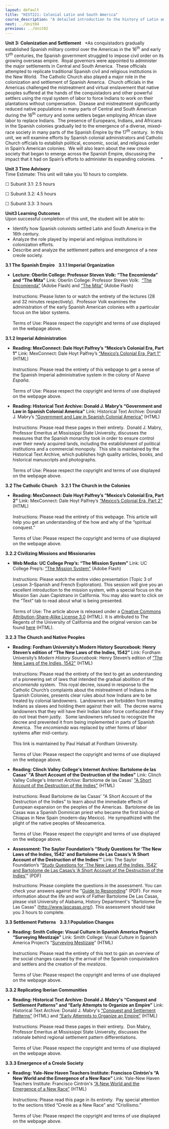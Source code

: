 ```yaml
---
layout: default
title: "HIST221: Colonial Latin and South America"
course_description: "A detailed introduction to the history of Latin and South America from the European discovery to the 19th century, with emphasis on indigenous Americans and European colonizers’ interactions and exchanges."
next: ../Unit04
previous: ../Unit02
---
```

**Unit 3: Colonization and Settlement** <span id="3"></span> 
*As conquistadors gradually established Spanish military control over
the Americas in the 16<sup>th</sup> and early 17<sup>th</sup> centuries,
the Spanish government struggled to impose civil order on its growing
overseas empire.  Royal governors were appointed to administer the major
settlements in Central and South America.  These officials attempted to
replicate traditional Spanish civil and religious institutions in the
New World.  The Catholic Church also played a major role in the
colonization and settlement of Spanish America.  Church officials in the
Americas challenged the mistreatment and virtual enslavement that native
peoples suffered at the hands of the conquistadors and other powerful
settlers using the royal system of labor to force Indians to work on
their plantations without compensation.  Disease and mistreatment
significantly reduced native populations in many parts of Central and
South American during the 16<sup>th</sup> century and some settlers
began employing African slave labor to replace Indians.  The presence of
Europeans, Indians, and Africans in the Spanish colonies gradually led
to the emergence of a diverse, mixed-race society in many parts of the
Spanish Empire by the 17<sup>th</sup> century.  In this unit, we will
examine efforts by Spanish colonial administrators and Catholic Church
officials to establish political, economic, social, and religious order
in Spain’s American colonies.  We will also learn about the new creole
society that began to emerge across the Spanish Empire, discussing the
impact that it had on Spain’s efforts to administer its expanding
colonies.    *

**Unit 3 Time Advisory**  
Time Estimate: This unit will take you 10 hours to complete.  
  
 ☐ Subunit 3.1: 2.5 hours  
  
 ☐ Subunit 3.2: 4.5 hours  
  
 ☐ Subunit 3.3: 3 hours

**Unit3 Learning Outcomes**  
Upon successful completion of this unit, the student will be able to:
-   Identify how Spanish colonists settled Latin and South America in
    the 16th century.
-   Analyze the role played by imperial and religious institutions in
    colonization efforts.
-   Describe and analyze the settlement patters and emergence of a new
    creole society. 

**3.1 The Spanish Empire** <span id="3.1"></span> 
**3.1.1 Imperial Organization** <span id="3.1.1"></span> 
-   **Lecture: Oberlin College: Professor Steven Volk: “The Encomienda”
    and “The Mita”**
    Link: Oberlin College: Professor Steven Volk:  [“The
    Encomienda”](http://vimeo.com/7305719) (Adobe Flash) and [“The
    Mita”](http://vimeo.com/7361055) (Adobe Flash)  
        
     Instructions: Please listen to or watch the entirety of the
    lectures (28 and 32 minutes respectively).  Professor Volk examines
    the administration of the early Spanish American colonies with a
    particular focus on the labor systems.  
        
     Terms of Use: Please respect the copyright and terms of use
    displayed on the webpage above.

**3.1.2 Imperial Administration** <span id="3.1.2"></span> 
-   **Reading: MexConnect: Dale Hoyt Palfrey’s “Mexico’s Colonial Era,
    Part 1”**
    Link: MexConnect: Dale Hoyt Palfrey’s [“Mexico’s Colonial Era, Part
    1”](http://www.mexconnect.com/articles/1563-mexico-s-colonial-era-part-i)
    (HTML)  
        
     Instructions: Please read the entirety of this webpage to get a
    sense of the Spanish Imperial administrative system in the colony of
    *Nueva España*.  
        
     Terms of Use: Please respect the copyright and terms of use
    displayed on the webpage above.

-   **Reading: Historical Text Archive: Donald J. Mabry’s “Government
    and Law in Spanish Colonial America”**
    Link: Historical Text Archive: Donald J. Mabry’s [“Government and
    Law in Spanish Colonial
    America”](http://historicaltextarchive.com/sections.php?action=read&artid=296)
    (HTML)  
        
     Instructions: Please read these pages in their entirety.  Donald J.
    Mabry, Professor Emeritus at Mississippi State University, discusses
    the measures that the Spanish monarchy took in order to ensure
    control over their newly acquired lands, including the establishment
    of political institutions and a commercial monopoly.  This site is
    maintained by the Historical Text Archive, which publishes high
    quality articles, books, and historical manuscripts and
    photographs.  
        
     Terms of Use: Please respect the copyright and terms of use
    displayed on the webpage above.

**3.2 The Catholic Church** <span id="3.2"></span> 
**3.2.1 The Church in the Colonies** <span id="3.2.1"></span> 
-   **Reading: MexConnect: Dale Hoyt Palfrey’s “Mexico’s Colonial Era,
    Part 2”**
    Link: MexConnect: Dale Hoyt Palfrey’s [“Mexico’s Colonial Era, Part
    2”](http://www.mexconnect.com/articles/1562-mexico-s-colonial-era-part-2)
    (HTML)  
        
     Instructions: Please read the entirety of this webpage. This
    article will help you get an understanding of the how and why of the
    “spiritual conquest.”  
        
     Terms of Use: Please respect the copyright and terms of use
    displayed on the webpage above.

**3.2.2 Civilizing Missions and Missionaries** <span id="3.2.2"></span> 
-   **Web Media: UC College Prep’s: “The Mission System”**
    Link: UC College Prep’s: [“The Mission
    System”](http://uccpbank.k12hsn.org/courses/APUSHistoryI/course%20files/multimedia/lesson03/lessonp_uccp_ap.html)
    (Adobe Flash)  
        
     Instructions: Please watch the entire video presentation (Topic 3
    of Lesson 3–Spanish and French Exploration). This session will give
    you an excellent introduction to the mission system, with a special
    focus on the Mission San Juan Capistrano in California. You may also
    want to click on the “Text” tab to read about what is being
    presented.  
        
     Terms of Use: The article above is released under a [Creative
    Commons Attribution-Share-Alike License
    3.0](http://creativecommons.org/licenses/by-sa/3.0/) (HTML). It is
    attributed to The Regents of the University of California and the
    original version can be found
    [here](http://uccpbank.k12hsn.org/courses/APUSHistoryI/course%20files/multimedia/lesson03/lessonp_uccp_ap.html)
    (HTML). 

**3.2.3 The Church and Native Peoples** <span id="3.2.3"></span> 
-   **Reading: Fordham University’s Modern History Sourcebook: Henry
    Steven’s edition of “The New Laws of the Indies, 1542”**
    Link: Fordham University’s *Modern History Sourcebook:* Henry
    Steven’s edition of [“The New Laws of the Indies,
    1542”](http://www.fordham.edu/halsall/mod/1542newlawsindies.html)
    (HTML)  
        
     Instructions: Please read the entirety of the text to get an
    understanding of a pioneering set of laws that intended the gradual
    abolition of the *encomienda* system.  This royal decree, issued in
    response to the Catholic Church’s complaints about the mistreatment
    of Indians in the Spanish Colonies, presents clear rules about how
    Indians are to be treated by colonial landowners.  Landowners are
    forbidden from treating Indians as slaves and holding them against
    their will.  The decree warns landowners that they will have their
    Indian labor force confiscated if they do not treat them justly.  
    Some landowners refused to recognize the decree and prevented it
    from being implemented in parts of Spanish America.  The
    *encomienda* was replaced by other forms of labor systems after
    mid-century.  
        
     This link is maintained by Paul Halsall at Fordham University.  
        
     Terms of Use: Please respect the copyright and terms of use
    displayed on the webpage above.

-   **Reading: Clinch Valley College's Internet Archive: Bartolome de
    las Casas' "A Short Account of the Destruction of the Indies"**
    Link: Clinch Valley College's *Internet Archive*: Bartolome de las
    Casas' ["A Short Account of the Destruction of the
    Indies"](http://web.archive.org/web/19980116133031/http:/pluto.clinch.edu/history/wciv2/civ2ref/casas.htm) (HTML)  
        
     Instructions: Read Bartolome de las Casas' "A Short Account of the
    Destruction of the Indies" to learn about the immediate effects of
    European expansion on the peoples of the Americas.  Bartolome de las
    Casas was a Spanish Dominican priest who became the first bishop of
    Chiapas in New Spain (modern-day Mexico).  He sympathized with the
    plight of the native peoples of Mesoamerica.  
        
     Terms of Use: Please respect the copyright and terms of use
    displayed on the webpage above.

-   **Assessment: The Saylor Foundation’s “Study Questions for ‘The New
    Laws of the Indies, 1542’ and Bartolome de Las Casas’s ‘A Short
    Account of the Destruction of the Indies’”**
    Link: The Saylor Foundation’s “[Study Questions for ‘The New Laws of
    the Indies, 1542’ and Bartolome de Las Casas’s ‘A Short Account of
    the Destruction of the
    Indies’](https://resources.saylor.org/wwwresources/archived/site/wp-content/uploads/2012/04/HIST221-OC-NewLaws1542-FINAL.pdf)”
    (PDF)  
      
     Instructions: Please complete the questions in the assessment. You
    can check your answers against the "[Guide to
    Responding](https://resources.saylor.org/wwwresources/archived/site/wp-content/uploads/2012/04/HIST221-OC-NewLaws1542-GTR-FINAL.pdf)"
    (PDF). For more information about the life and work of Father
    Bartolome De Las Casas, please visit University of Alabama, History
    Department's "Bartolome De Las Casas" (http://www.lascasas.org/).
    This assessment should take you 3 hours to complete.

**3.3 Settlement Patterns** <span id="3.3"></span> 
**3.3.1 Population Changes** <span id="3.3.1"></span> 
-   **Reading: Smith College: Visual Culture in Spanish America
    Project’s “Surveying Mestizaje”**
    Link: Smith College: Visual Culture in Spanish America Project’s
    “[Surveying
    Mestizaje](http://www.smith.edu/vistas/vistas_web/units/surv_mestizaje.htm)”
    (HTML)  
        
     Instructions: Please read the entirety of this text to gain an
    overview of the social changes caused by the arrival of the Spanish
    conquistadors and settlers and the creation of the *mestizos*.  
        
     Terms of Use: Please respect the copyright and terms of use
    displayed on the webpage above.

**3.3.2 Replicating Iberian Communities** <span id="3.3.2"></span> 
-   **Reading: Historical Text Archive: Donald J. Mabry's “Conquest and
    Settlement Patterns” and “Early Attempts to Organize an Empire”**
    Link: Historical Text Archive: Donald J. Mabry's [“Conquest and
    Settlement
    Patterns”](http://historicaltextarchive.com/sections.php?action=read&artid=320)
    (HTML) and [“Early Attempts to Organize an
    Empire”](http://historicaltextarchive.com/sections.php?action=read&artid=316)
    (HTML)  
        
     Instructions: Please read these pages in their entirety.  Don
    Mabry, Professor Emeritus at Mississippi State University, discusses
    the rationale behind regional settlement pattern differentiations.  
        
     Terms of Use: Please respect the copyright and terms of use
    displayed on the webpage above.

**3.3.3 Emergence of a Creole Society** <span id="3.3.3"></span> 
-   **Reading: Yale-New Haven Teachers Institute: Francisco Cintrón's “A
    New World and the Emergence of a New Race”**
    Link: Yale-New Haven Teachers Institute: Francisco Cintrón's [“A New
    World and the Emergence of a New
    Race”](http://www.yale.edu/ynhti/curriculum/units/1986/2/86.02.04.x.html)
    (HTML)  
        
     Instructions: Please read this page in its entirety.  Pay special
    attention to the sections titled “Creole as a New Race” and
    “Criollismo.”  
        
     Terms of Use: Please respect the copyright and terms of use
    displayed on the webpage above.


